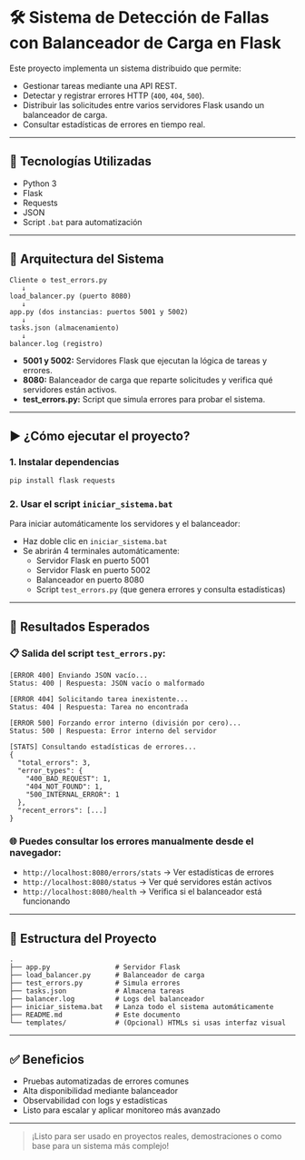 # 🛠️ Sistema de Detección de Fallas con Balanceador de Carga en Flask

Este proyecto implementa un sistema distribuido que permite:

- Gestionar tareas mediante una API REST.
- Detectar y registrar errores HTTP (`400`, `404`, `500`).
- Distribuir las solicitudes entre varios servidores Flask usando un balanceador de carga.
- Consultar estadísticas de errores en tiempo real.

---

## 🔧 Tecnologías Utilizadas

- Python 3
- Flask
- Requests
- JSON
- Script `.bat` para automatización

---

## 🧩 Arquitectura del Sistema

```
Cliente o test_errors.py
   ↓
load_balancer.py (puerto 8080)
   ↓
app.py (dos instancias: puertos 5001 y 5002)
   ↓
tasks.json (almacenamiento)
   ↓
balancer.log (registro)
```

- **5001 y 5002:** Servidores Flask que ejecutan la lógica de tareas y errores.
- **8080:** Balanceador de carga que reparte solicitudes y verifica qué servidores están activos.
- **test_errors.py:** Script que simula errores para probar el sistema.

---

## ▶️ ¿Cómo ejecutar el proyecto?

### 1. Instalar dependencias

```bash
pip install flask requests
```

### 2. Usar el script `iniciar_sistema.bat`

Para iniciar automáticamente los servidores y el balanceador:

- Haz doble clic en `iniciar_sistema.bat`
- Se abrirán 4 terminales automáticamente:
  - Servidor Flask en puerto 5001
  - Servidor Flask en puerto 5002
  - Balanceador en puerto 8080
  - Script `test_errors.py` (que genera errores y consulta estadísticas)

---

## 🧪 Resultados Esperados

### 📋 Salida del script `test_errors.py`:

```
[ERROR 400] Enviando JSON vacío...
Status: 400 | Respuesta: JSON vacío o malformado

[ERROR 404] Solicitando tarea inexistente...
Status: 404 | Respuesta: Tarea no encontrada

[ERROR 500] Forzando error interno (división por cero)...
Status: 500 | Respuesta: Error interno del servidor

[STATS] Consultando estadísticas de errores...
{
  "total_errors": 3,
  "error_types": {
    "400_BAD_REQUEST": 1,
    "404_NOT_FOUND": 1,
    "500_INTERNAL_ERROR": 1
  },
  "recent_errors": [...]
}
```

### 🌐 Puedes consultar los errores manualmente desde el navegador:

- `http://localhost:8080/errors/stats` → Ver estadísticas de errores
- `http://localhost:8080/status` → Ver qué servidores están activos
- `http://localhost:8080/health` → Verifica si el balanceador está funcionando

---

## 📁 Estructura del Proyecto

```
.
├── app.py                # Servidor Flask
├── load_balancer.py      # Balanceador de carga
├── test_errors.py        # Simula errores
├── tasks.json            # Almacena tareas
├── balancer.log          # Logs del balanceador
├── iniciar_sistema.bat   # Lanza todo el sistema automáticamente
├── README.md             # Este documento
└── templates/            # (Opcional) HTMLs si usas interfaz visual
```

---

## ✅ Beneficios

- Pruebas automatizadas de errores comunes
- Alta disponibilidad mediante balanceador
- Observabilidad con logs y estadísticas
- Listo para escalar y aplicar monitoreo más avanzado

---

> ¡Listo para ser usado en proyectos reales, demostraciones o como base para un sistema más complejo!
